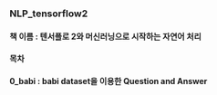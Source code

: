 ### NLP_tensorflow2

#### 책 이름 : 텐서플로 2와 머신러닝으로 시작하는 자연어 처리
#### 목차
#### 0_babi : babi dataset을 이용한 Question and Answer
